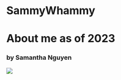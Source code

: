 # SammyWhammy
<!DOCTYPE html>
<html>
<body>
<h1>About me as of 2023</h1>
    <h3>by Samantha Nguyen</h3>
</body>
  <img src="https://instagram.com/p/CxhBTADrjnd/"/>
<p></p>
  
</body>
</html>
